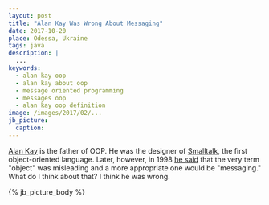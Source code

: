 ```yaml
---
layout: post
title: "Alan Kay Was Wrong About Messaging"
date: 2017-10-20
place: Odessa, Ukraine
tags: java
description: |
  ...
keywords:
  - alan kay oop
  - alan kay about oop
  - message oriented programming
  - messages oop
  - alan kay oop definition
image: /images/2017/02/...
jb_picture:
  caption:
---
```


[Alan Kay](https://en.wikipedia.org/wiki/Alan_Kay) is the father of OOP.
He was the designer of [Smalltalk](https://en.wikipedia.org/wiki/Smalltalk),
the first object-oriented language.
Later, however, in 1998
[he said](http://lists.squeakfoundation.org/pipermail/squeak-dev/1998-October/017019.html)
that the very term "object" was misleading and a more appropriate one
would be "messaging."
What do I think about that? I think he was wrong.

<!--more-->

{% jb_picture_body %}


